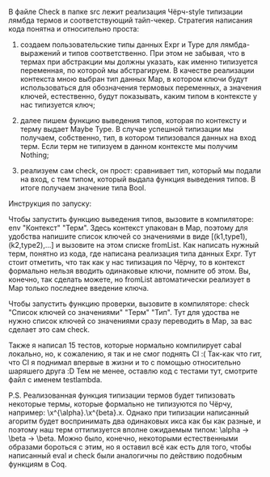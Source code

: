 В файле Check в папке src лежит реализация Чёрч-style типизации лямбда термов и соответствующий тайп-чекер. Стратегия написания кода понятна и относительно проста:

1) создаем пользовательские типы данных Expr и Type для лямбда-выражений и типов соответственно. При этом не забывая, что в термах при абстракции мы должны указать, как именно типизуется переменная, по которой мы абстрагируем. В качестве реализации контекста мною выбран тип данных Map, в котором ключи будут использоваться для обозначения термовых переменных, а значения ключей, естественно, будут показывать, каким типом в контексте у нас типизуется ключ;

2) далее пишем функцию выведения типов, которая по контексту и терму выдает Maybe Type. В случае успешной типизации мы получаем, собственно, тип, в котором типизовался данных на вход терм. Если терм не типизуем в данном контексте мы получим Nothing;

3) реализуем сам check, он прост: сравнивает тип, который мы подали на вход, с тем типом, который выдала функция выведения типов. В итоге получаем значение типа Bool.

Инструкция по запуску:

Чтобы запустить функцию выведения типов, вызовите в компиляторе: env "Контекст" "Терм". Здесь контекст упакован в Map, поэтому для удобства напишите список ключей со значениями в виде [(k1,type1),(k2,type2),...] и вызовите на этом списке fromList. Как написать нужный терм, понятно из кода, где написана реализация типа данных Expr. Тут стоит отметить, что так как у нас типизация по Чёрчу, то в контекст формально нельзя вводить одинаковые ключи, помните об этом. Вы, конечно, так сделать можете, но fromList автоматически реализует в Map только последнее введение ключа.

Чтобы запустить функцию проверки, вызовите в компиляторе: check "Список ключей со значениями" "Терм" "Тип". Тут для удоства не нужно список ключей со значениями сразу переводить в Map, за вас сделает это сам check.

Также я написал 15 тестов, которые нормально компилирует cabal локально, но, к сожалению, я так и не смог поднять CI :( Так-как что гит, что CI я поднимал впервые в жизни и то с помощью относительно шаряшего друга :D Тем не менее, оставлю код с тестами тут, смотрите файл с именем testlambda.


P.S. Реализованная функция типизации термов будет типизовать некоторые термы, которые формально не типизуются по Чёрчу, например: \x^{\alpha}.\x^{beta}.x. Однако при типизации написанный агоритм будет воспринимать два одинаковых икса как бы как разные, и поэтому наш терм оттипизуется вполне ожидаемым типом: \alpha -> \beta -> \beta. Можно было, конечно, некоторыми естественными образами бороться с этим, но я оставил всё как есть для того, чтобы написанный eval и check были аналогичны по действию подобным функциям в Coq.
